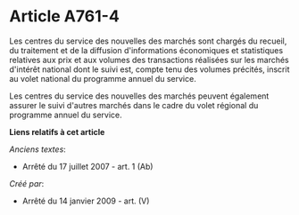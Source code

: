 # Article A761-4

Les centres du service des nouvelles des marchés sont chargés du recueil, du traitement et de la diffusion d'informations
économiques et statistiques relatives aux prix et aux volumes des transactions réalisées sur les marchés d'intérêt national
dont le suivi est, compte tenu des volumes précités, inscrit au volet national du programme annuel du service.

Les centres du service des nouvelles des marchés peuvent également assurer le suivi d'autres marchés dans le cadre du volet
régional du programme annuel du service.

**Liens relatifs à cet article**

_Anciens textes_:

  - Arrêté du 17 juillet 2007 - art. 1 (Ab)

_Créé par_:

  - Arrêté du 14 janvier 2009 - art. (V)
